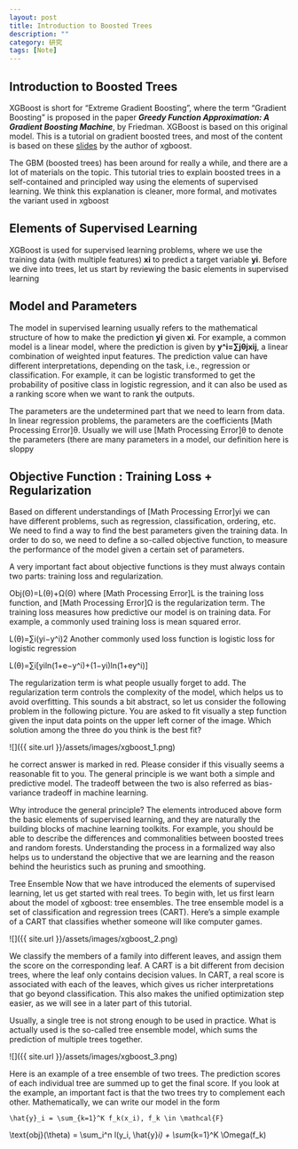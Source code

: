 ```yaml
---
layout: post
title: Introduction to Boosted Trees
description: ""
category: 研究
tags: [Note]
---
```

## Introduction to Boosted Trees

XGBoost is short for “Extreme Gradient Boosting”, where the term “Gradient Boosting” is proposed in the paper ***Greedy Function Approximation: A Gradient Boosting Machine***, by Friedman. XGBoost is based on this original model. This is a tutorial on gradient boosted trees, and most of the content is based on these [slides](http://homes.cs.washington.edu/~tqchen/pdf/BoostedTree.pdf) by the author of xgboost.

The GBM (boosted trees) has been around for really a while, and there are a lot of materials on the topic. This tutorial tries to explain boosted trees in a self-contained and principled way using the elements of supervised learning. We think this explanation is cleaner, more formal, and motivates the variant used in xgboost

## Elements of Supervised Learning

XGBoost is used for supervised learning problems, where we use the training data (with multiple features) **xi** to predict a target variable **yi**. Before we dive into trees, let us start by reviewing the basic elements in supervised learning

## Model and Parameters

The model in supervised learning usually refers to the mathematical structure of how to make the prediction **yi** given **xi**. For example, a common model is a linear model, where the prediction is given by **y^i=∑jθjxij**, a linear combination of weighted input features. The prediction value can have different interpretations, depending on the task, i.e., regression or classification. For example, it can be logistic transformed to get the probability of positive class in logistic regression, and it can also be used as a ranking score when we want to rank the outputs.

The parameters are the undetermined part that we need to learn from data. In linear regression problems, the parameters are the coefficients [Math Processing Error]θ. Usually we will use [Math Processing Error]θ to denote the parameters (there are many parameters in a model, our definition here is sloppy

## Objective Function : Training Loss + Regularization
Based on different understandings of [Math Processing Error]yi we can have different problems, such as regression, classification, ordering, etc. We need to find a way to find the best parameters given the training data. In order to do so, we need to define a so-called objective function, to measure the performance of the model given a certain set of parameters.

A very important fact about objective functions is they must always contain two parts: training loss and regularization.

Obj(Θ)=L(θ)+Ω(Θ)
where [Math Processing Error]L is the training loss function, and [Math Processing Error]Ω is the regularization term. The training loss measures how predictive our model is on training data. For example, a commonly used training loss is mean squared error.

L(θ)=∑i(yi−y^i)2
Another commonly used loss function is logistic loss for logistic regression

L(θ)=∑i[yiln⁡(1+e−y^i)+(1−yi)ln⁡(1+ey^i)]

The regularization term is what people usually forget to add. The regularization term controls the complexity of the model, which helps us to avoid overfitting. This sounds a bit abstract, so let us consider the following problem in the following picture. You are asked to fit visually a step function given the input data points on the upper left corner of the image. Which solution among the three do you think is the best fit? 

![]({{ site.url }}/assets/images/xgboost_1.png)

he correct answer is marked in red. Please consider if this visually seems a reasonable fit to you. The general principle is we want both a simple and predictive model. The tradeoff between the two is also referred as bias-variance tradeoff in machine learning.

Why introduce the general principle?
The elements introduced above form the basic elements of supervised learning, and they are naturally the building blocks of machine learning toolkits. For example, you should be able to describe the differences and commonalities between boosted trees and random forests. Understanding the process in a formalized way also helps us to understand the objective that we are learning and the reason behind the heuristics such as pruning and smoothing.

Tree Ensemble
Now that we have introduced the elements of supervised learning, let us get started with real trees. To begin with, let us first learn about the model of xgboost: tree ensembles. The tree ensemble model is a set of classification and regression trees (CART). Here’s a simple example of a CART that classifies whether someone will like computer games.

![]({{ site.url }}/assets/images/xgboost_2.png)

We classify the members of a family into different leaves, and assign them the score on the corresponding leaf. A CART is a bit different from decision trees, where the leaf only contains decision values. In CART, a real score is associated with each of the leaves, which gives us richer interpretations that go beyond classification. This also makes the unified optimization step easier, as we will see in a later part of this tutorial.

Usually, a single tree is not strong enough to be used in practice. What is actually used is the so-called tree ensemble model, which sums the prediction of multiple trees together.

![]({{ site.url }}/assets/images/xgboost_3.png)

Here is an example of a tree ensemble of two trees. The prediction scores of each individual tree are summed up to get the final score. If you look at the example, an important fact is that the two trees try to complement each other. Mathematically, we can write our model in the form

    \hat{y}_i = \sum_{k=1}^K f_k(x_i), f_k \in \mathcal{F}

\text{obj}(\theta) = \sum_i^n l(y_i, \hat{y}_i) + \sum_{k=1}^K \Omega(f_k)
